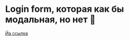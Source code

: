# Login form, которая как бы модальная, но нет :bug:
[Йа ссылка](https://radianika.github.io/hw13-simple-form/build/index.html)
